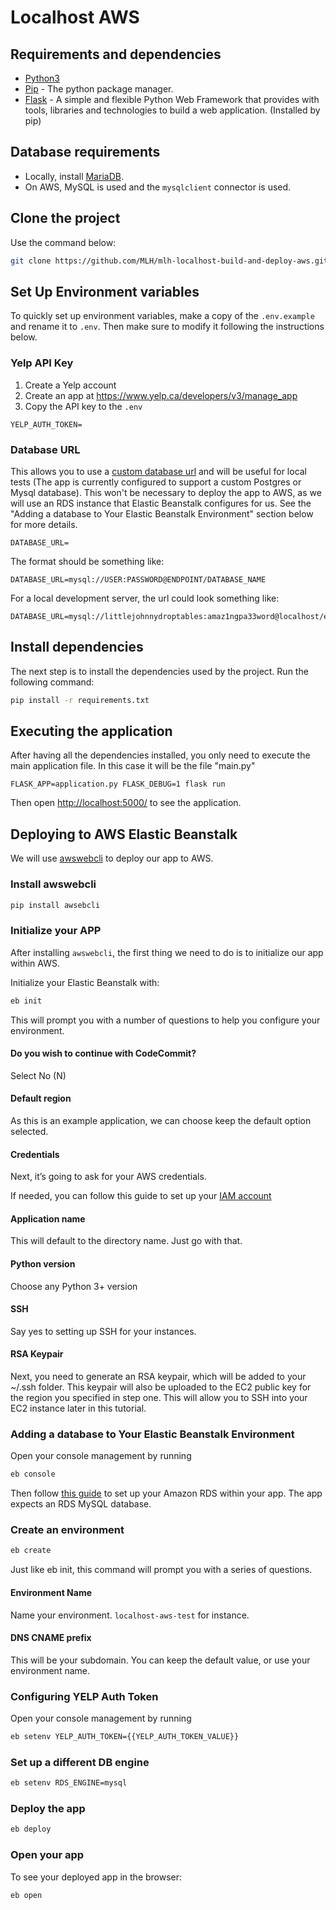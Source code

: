 # Localhost AWS

## Requirements and dependencies

- [Python3](https://www.python.org/)
- [Pip](https://pip.pypa.io/en/latest/installing/) - The python package manager.
- [Flask](http://flask.pocoo.org/) - A simple and flexible Python Web Framework that provides with tools, libraries and technologies to build a web application. (Installed by pip)

## Database requirements

- Locally, install [MariaDB](https://mariadb.org/download/).
- On AWS, MySQL is used and the `mysqlclient` connector is used.

## Clone the project

Use the command below:

```sh
git clone https://github.com/MLH/mlh-localhost-build-and-deploy-aws.git
```

## Set Up Environment variables

To quickly set up environment variables, make a copy of the `.env.example` and rename it to `.env`. Then make sure to modify it following the instructions below.

### Yelp API Key

1. Create a Yelp account
2. Create an app at https://www.yelp.ca/developers/v3/manage_app
3. Copy the API key to the `.env`

```
YELP_AUTH_TOKEN=
```

### Database URL

This allows you to use a [custom database url](https://dev.mysql.com/doc/mysql-getting-started/en/) and will be useful for local tests (The app is currently configured to support a custom Postgres or Mysql database). This won't be necessary to deploy the app to AWS, as we will use an RDS instance that Elastic Beanstalk configures for us. See the "Adding a database to Your Elastic Beanstalk Environment" section below for more details.

```
DATABASE_URL=
```

The format should be something like:

```
DATABASE_URL=mysql://USER:PASSWORD@ENDPOINT/DATABASE_NAME
```

For a local development server, the url could look something like:

```
DATABASE_URL=mysql://littlejohnnydroptables:amaz1ngpa33word@localhost/events
```

## Install dependencies

The next step is to install the dependencies used by the project. Run the following command:

```sh
pip install -r requirements.txt
```

## Executing the application

After having all the dependencies installed, you only need to execute the main application file. In this case it will be the file "main.py"

```
FLASK_APP=application.py FLASK_DEBUG=1 flask run
```

Then open [http://localhost:5000/](http://localhost:5000/) to see the application.

## Deploying to AWS Elastic Beanstalk

We will use [awswebcli](https://pypi.org/project/awsebcli/3.7.4/) to deploy our app to AWS.

### Install awswebcli

```sh
pip install awsebcli
```

### Initialize your APP

After installing `awswebcli`, the first thing we need to do is to initialize our app within AWS.

Initialize your Elastic Beanstalk with:

```sh
eb init
```

This will prompt you with a number of questions to help you configure your environment.

#### Do you wish to continue with CodeCommit?

Select No (N)

#### Default region

As this is an example application, we can choose keep the default option selected.

#### Credentials

Next, it’s going to ask for your AWS credentials.

If needed, you can follow this guide to set up your [IAM account](https://docs.aws.amazon.com/IAM/latest/UserGuide/id_users_create.html)

#### Application name

This will default to the directory name. Just go with that.

#### Python version

Choose any Python 3+ version

#### SSH

Say yes to setting up SSH for your instances.

#### RSA Keypair

Next, you need to generate an RSA keypair, which will be added to your ~/.ssh folder. This keypair will also be uploaded to the EC2 public key for the region you specified in step one. This will allow you to SSH into your EC2 instance later in this tutorial.

### Adding a database to Your Elastic Beanstalk Environment

Open your console management by running

```sh
eb console
```

Then follow [this guide](https://docs.aws.amazon.com/elasticbeanstalk/latest/dg/using-features.managing.db.html) to set up your Amazon RDS within your app. The app expects an RDS MySQL database.

### Create an environment

```sh
eb create
```

Just like eb init, this command will prompt you with a series of questions.

#### Environment Name

Name your environment. `localhost-aws-test` for instance.

#### DNS CNAME prefix

This will be your subdomain. You can keep the default value, or use your environment name.

### Configuring YELP Auth Token

Open your console management by running

```sh
eb setenv YELP_AUTH_TOKEN={{YELP_AUTH_TOKEN_VALUE}}
```

### Set up a different DB engine

```sh
eb setenv RDS_ENGINE=mysql
```

### Deploy the app

```sh
eb deploy
```

### Open your app

To see your deployed app in the browser:

```sh
eb open
```
